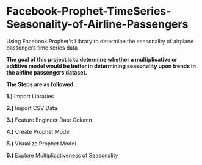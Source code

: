 # Facebook-Prophet-TimeSeries-Seasonality-of-Airline-Passengers
Using Facebook Prophet's Library to determine the seasonality of airplane passengers time series data

**The goal of this project is to determine whether a multiplicative or additive model would be better in determining seasonality upon trends in the airline passengers dataset.**

**The Steps are as followed:**

**1.)** Import Libraries

**2.)** Import CSV Data

**3.)** Feature Engineer Date Column

**4.)** Create Prophet Model

**5.)** Visualize Prophet Model

**6.)** Explore Multiplicativeness of Seasonality
